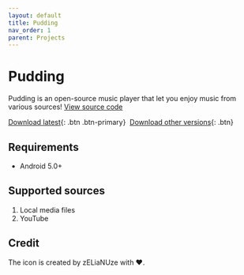 ```yaml
---
layout: default
title: Pudding
nav_order: 1
parent: Projects
---
```


# Pudding

Pudding is an open-source music player that let you enjoy music from various sources!
[View source code](https://github.com/BorisChen396/Pudding)

[Download latest][get-latest]{: .btn .btn-primary}&nbsp;
[Download other versions][get-old]{: .btn}

## Requirements

 - Android 5.0+

## Supported sources

 1. Local media files
 2. YouTube

## Credit

The icon is created by zELiaNUze with ❤️.

[get-latest]:/download?req=android-pudding
[get-old]:javascript:if(confirm("Old\u0020versions\u0020may\u0020not\u0020be\u0020usable\u0020because\u0020of\u0020bugs\u0020or\u0020other\u0020problems.\u0020Continue?"))window.location.href="https://github.com/BorisChen396/Pudding/releases";
